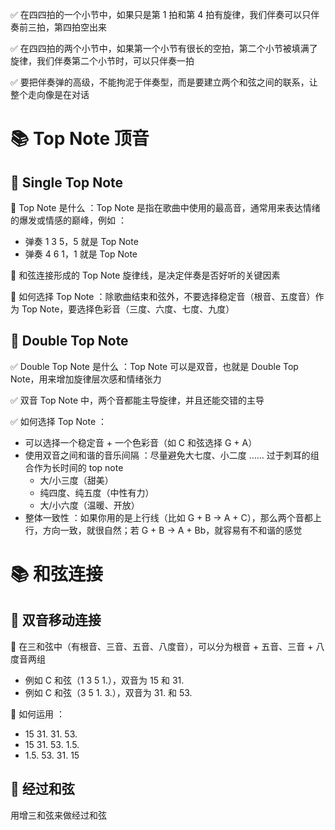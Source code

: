 
✅ 在四四拍的一个小节中，如果只是第 1 拍和第 4 拍有旋律，我们伴奏可以只伴奏前三拍，第四拍空出来

✅ 在四四拍的两个小节中，如果第一个小节有很长的空拍，第二个小节被填满了旋律，我们伴奏第二个小节时，可以只伴奏一拍

✅ 要把伴奏弹的高级，不能拘泥于伴奏型，而是要建立两个和弦之间的联系，让整个走向像是在对话

# 📚 Top Note 顶音
## 📖 Single Top Note
🧩 Top Note 是什么 ：Top Note 是指在歌曲中使用的最高音，通常用来表达情绪的爆发或情感的巅峰，例如 ：
- 弹奏 1 3 5，5 就是 Top Note
- 弹奏 4 6 1，1 就是 Top Note

🧩 和弦连接形成的 Top Note 旋律线，是决定伴奏是否好听的关键因素

🧩 如何选择 Top Note ：除歌曲结束和弦外，不要选择稳定音（根音、五度音）作为 Top Note，要选择色彩音（三度、六度、七度、九度）

## 📖 Double Top Note
✅ Double Top Note 是什么 ：Top Note 可以是双音，也就是 Double Top Note，用来增加旋律层次感和情绪张力

✅ 双音 Top Note 中，两个音都能主导旋律，并且还能交错的主导

✅ 如何选择 Top Note ：
- 可以选择一个稳定音 + 一个色彩音（如 C 和弦选择 G + A）
- 使用双音之间和谐的音乐间隔 ：尽量避免大七度、小二度 …… 过于刺耳的组合作为长时间的 top note
	- 大/小三度（甜美）
	- 纯四度、纯五度（中性有力）
	- 大/小六度（温暖、开放）
- 整体一致性 ：如果你用的是上行线（比如 G + B → A + C），那么两个音都上行，方向一致，就很自然；若 G + B → A + Bb，就容易有不和谐的感觉

# 📚 和弦连接
## 📖 双音移动连接
🧩 在三和弦中（有根音、三音、五音、八度音），可以分为根音 + 五音、三音 + 八度音两组
- 例如 C 和弦（1 3 5 1.），双音为 15 和 31.
- 例如 C 和弦（3 5 1. 3.），双音为 31. 和 53.

🧩 如何运用 ：
- 15 31. 31. 53.
- 15 31. 53. 1.5.
- 1.5. 53. 31. 15

## 📖 经过和弦
用增三和弦来做经过和弦